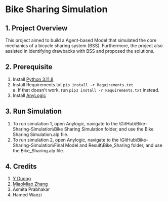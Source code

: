 # Bike Sharing Simulation

## 1. Project Overview
This project aimed to build a Agent-based Model that simulated the core mechanics of a bicycle sharing system (BSS). Furthermore, the project also assisted in identifying drawbacks with BSS and proposed the solutions.

## 2. Prerequisite
1. Install [Python 3.11.8](https://www.python.org/downloads/release/python-3118/)
2. Install Requirements.txt ```pip install -r Requirements.txt```\
   a. If that doesn't work, run ```pip3 install -r Requirements.txt``` instead.
3. Install [AnyLogic](https://www.anylogic.com/)

## 3. Run Simulation
1. To run simulation 1, open Anylogic, navigate to the \GitHub\Bike-Sharing-Simulation\Bike Sharing Simulation folder, and use the Bike Sharing Simulation.alp file.
2. To run simulation 2, open Anylogic, navigate to the \GitHub\Bike-Sharing-Simulation\Final Model and Result\Bike_Sharing folder, and use the Bike_Sharing.alp file.

## 4. Credits
1. [Y Duong](https://www.linkedin.com/in/y-duong-880140195/)
2. [MiaoMiao Zhang](https://www.linkedin.com/in/miaomiao-zhang-49a6902b6/)
3. Asmita Prabhakar
4. Hamed Waezi
